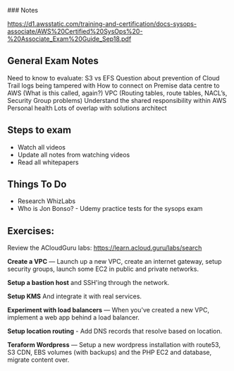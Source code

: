 ### Notes

https://d1.awsstatic.com/training-and-certification/docs-sysops-associate/AWS%20Certified%20SysOps%20-%20Associate_Exam%20Guide_Sep18.pdf

## General Exam Notes

Need to know to evaluate: S3 vs EFS
Question about prevention of Cloud Trail logs being tampered with
How to connect on Premise data centre to AWS (What is this called, again?)
VPC (Routing tables, route tables, NACL’s, Security Group problems)
Understand the shared responsibility within AWS
Personal health
Lots of overlap with solutions architect

## Steps to exam

- Watch all videos
- Update all notes from watching videos
- Read all whitepapers

## Things To Do

- Research WhizLabs
- Who is Jon Bonso? - Udemy practice tests for the sysops exam

## Exercises:

Review the ACloudGuru labs: https://learn.acloud.guru/labs/search

**Create a VPC** — Launch up a new VPC, create an internet gateway, setup security groups, launch some EC2 in public and private networks.

**Setup a bastion host** and SSH'ing through the network.

**Setup KMS** And integrate it with real services.

**Experiment with load balancers** — When you've created a new VPC, implement a web app behind a load balancer.

**Setup location routing** - Add DNS records that resolve based on location.

**Teraform Wordpress** — Setup a new wordpress installation with route53, S3 CDN, EBS volumes (with backups) and the PHP EC2 and database, migrate content over.
